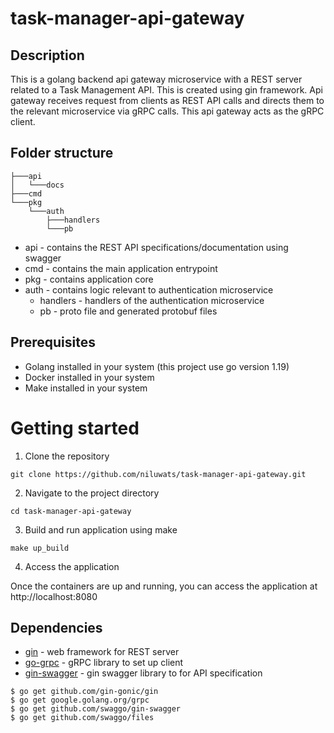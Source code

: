 # task-manager-api-gateway

## Description

This is a golang backend api gateway microservice with a REST server related to a Task Management API. This is created using gin framework. Api gateway receives request from clients as REST API calls and directs them to the relevant microservice via gRPC calls. This api gateway acts as the gRPC client. 

## Folder structure

```
├───api
│   └───docs
├───cmd
└───pkg
    └───auth
        ├───handlers
        └───pb
```

- api - contains the REST API specifications/documentation using swagger
- cmd - contains the main application entrypoint
- pkg - contains application core
 - auth - contains logic relevant to authentication microservice
    - handlers - handlers of the authentication microservice
    - pb - proto file and generated protobuf files

## Prerequisites
- Golang installed in your system (this project use go version 1.19)
- Docker installed in your system
- Make installed in your system

# Getting started

1. Clone the repository

```
git clone https://github.com/niluwats/task-manager-api-gateway.git
```

2. Navigate to the project directory

```
cd task-manager-api-gateway
```

3. Build and run application using make

```
make up_build
```

4. Access the application

Once the containers are up and running, you can access the application at http://localhost:8080


## Dependencies
- [gin](github.com/gin-gonic/gin) - web framework for REST server
- [go-grpc](google.golang.org/grpc) - gRPC library to set up client
- [gin-swagger](github.com/swaggo/gin-swagger) - gin swagger library to for API specification

```
$ go get github.com/gin-gonic/gin
$ go get google.golang.org/grpc
$ go get github.com/swaggo/gin-swagger
$ go get github.com/swaggo/files
```